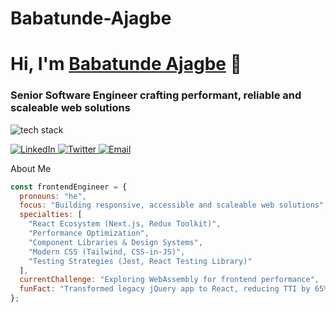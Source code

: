 # Babatunde-Ajagbe

<h1 align="left">Hi, I'm <a href="[Your Portfolio URL]" target="_blank">Babatunde Ajagbe</a> 👋</h1>
<h3 align="left">Senior Software Engineer crafting performant, reliable and scaleable web solutions</h3>

<!-- Tech Stack Badges using skillicons.dev -->
<p align="left">
  <img src="https://skillicons.dev/icons?i=html,css,js,ts,react,nextjs,tailwind,git" alt="tech stack" />
</p>


<p align="left"> 
<a href="www.linkedin.com/in/babatunde-ajagbe"> 
<img src="https://img.shields.io/badge/LinkedIn-0A66C2?logo=linkedin&logoColor=white" alt="LinkedIn"> </a> 
<a href="https://twitter.com/yourhandle"> 
<img src="https://img.shields.io/badge/Twitter-1DA1F2?logo=twitter&logoColor=white" alt="Twitter"> </a> 
<a href="mailto:you@email.com"> 
<img src="https://img.shields.io/badge/Email-D14836?logo=gmail&logoColor=white" alt="Email"> </a>
</p>

 About Me
```javascript
const frontendEngineer = {
  pronouns: "he",
  focus: "Building responsive, accessible and scaleable web solutions",
  specialties: [
    "React Ecosystem (Next.js, Redux Toolkit)",
    "Performance Optimization",
    "Component Libraries & Design Systems",
    "Modern CSS (Tailwind, CSS-in-JS)",
    "Testing Strategies (Jest, React Testing Library)"
  ],
  currentChallenge: "Exploring WebAssembly for frontend performance",
  funFact: "Transformed legacy jQuery app to React, reducing TTI by 65%"
};
```

